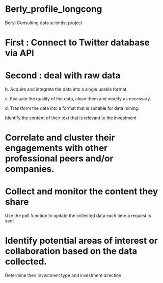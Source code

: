 # Berly_profile_longcong
Beryl Consulting data scientist project

# First : Connect to Twitter database via API

# Second : deal with raw data

b. Acquire and integrate the data into a single usable format. 

c. Evaluate the quality of the data, clean them and modify as necessary. 

d. Transform the data into a format that is suitable for data mining. 

Identify the content of their text that is relevant to the investment


# Correlate and cluster their engagements with other professional peers and/or companies.

# Collect and monitor the content they share

Use the poll function to update the collected data each time a request is sent

# Identify potential areas of interest or collaboration based on the data collected. 

Determine their investment type and investment direction
